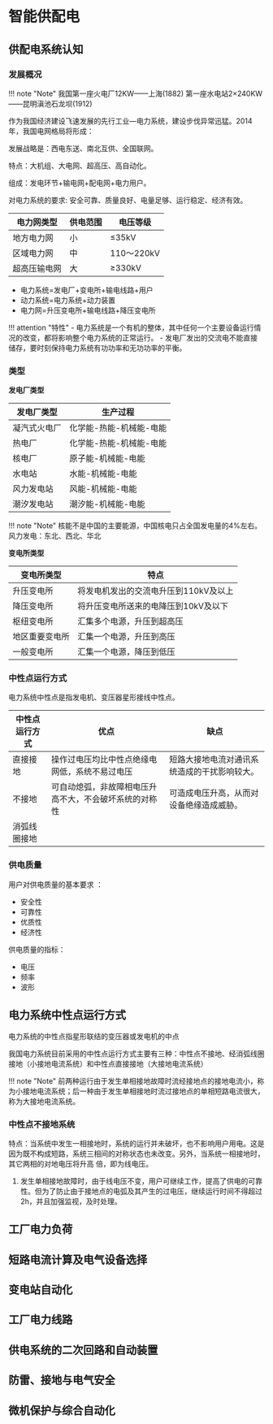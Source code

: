 # 智能供配电

## 供配电系统认知

###  发展概况

!!! note "Note"
    我国第一座火电厂12KW——上海(1882)
    第一座水电站2×240KW——昆明滇池石龙坝(1912)

作为我国经济建设飞速发展的先行工业—电力系统，建设步伐异常迅猛。2014年，我国电网格局将形成：

发展战略是：西电东送、南北互供、全国联网。

特点：大机组、大电网、超高压、高自动化。

组成：发电环节+输电网+配电网+电力用户。

对电力系统的要求:
安全可靠、质量良好、电量足够、运行稳定、经济有效。

| 电力网类型 | 供电范围 | 电压等级 |
|------------|----------|----------|
| 地方电力网 | 小 | ≤35kV |
| 区域电力网 | 中 | 110～220kV |
| 超高压输电网 | 大 | ≥330kV |

- 电力系统=发电厂+变电所+输电线路+用户 
- 动力系统=电力系统+动力装置 
- 电力网=升压变电所+输电线路+降压变电所

!!! attention "特性"
    - 电力系统是一个有机的整体，其中任何一个主要设备运行情况的改变，都将影响整个电力系统的正常运行。
    - 发电厂发出的交流电不能直接储存，要时刻保持电力系统有功功率和无功功率的平衡。


### 类型

**发电厂类型**

| 发电厂类型 | 生产过程 |
|------------|----------|
| 凝汽式火电厂 | 化学能-热能-机械能-电能 |
| 热电厂 | 化学能-热能-机械能-电能 |
| 核电厂 | 原子能-机械能-电能 |
| 水电站 | 水能-机械能-电能 |
| 风力发电站 | 风能-机械能-电能 |
| 潮汐发电站 | 潮汐能-机械能-电能 |

!!! note "Note"
    核能不是中国的主要能源，中国核电只占全国发电量的4%左右。
    风力发电：东北、西北、华北

**变电所类型**

| 变电所类型 | 特点 |
|------------|----------|
| 升压变电所 | 将发电机发出的交流电升压到110kV及以上 |
| 降压变电所 | 将升压变电所送来的电降压到10kV及以下 |
| 枢纽变电所 | 汇集多个电源，升压到超高压 |
| 地区重要变电所 | 汇集一个电源，升压到高压 |
| 一般变电所 | 汇集一个电源，降压到低压 |

### 中性点运行方式

电力系统中性点是指发电机、变压器星形接线中性点。

| 中性点运行方式 | 优点 | 缺点 |
|------------|----------|----------|
| 直接接地 | 操作过电压均比中性点绝缘电网低，系统不易过电压 | 短路大接地电流对通讯系统造成的干扰影响较大。 |
| 不接地 | 可自动熄弧，非故障相电压升高不大，不会破坏系统的对称性 | 可造成电压升高，从而对设备绝缘造成威胁。 |
| 消弧线圈接地 |  |  |

### 供电质量

用户对供电质量的基本要求 ：
- 安全性
- 可靠性
- 优质性
- 经济性

供电质量的指标：
- 电压
- 频率
- 波形


## 电力系统中性点运行方式

电力系统的中性点指星形联结的变压器或发电机的中点

我国电力系统目前采用的中性点运行方式主要有三种：中性点不接地、经消弧线圈接地（小接地电流系统）和中性点直接接地（大接地电流系统）

!!! note "Note"
    前两种运行由于发生单相接地故障时流经接地点的接地电流小，称为小接地电流系统；后一种由于发生单相接地时流过接地点的单相短路电流很大，称为大接地电流系统。 

### 中性点不接地系统

特点：当系统中发生一相接地时，系统的运行并未破坏，也不影响用户用电。这是因为既不构成短路，系统三相间的对称状态也未改变。另外，当系统一相接地时，其它两相的对地电压将升高      倍，即为线电压。

1) 发生单相接地故障时，由于线电压不变，用户可继续工作，提高了供电的可靠性。但为了防止由于接地点的电弧及其产生的过电压，继续运行时间不得超过2h，并且加强监视，及时处理。



## 工厂电力负荷

## 短路电流计算及电气设备选择

## 变电站自动化

## 工厂电力线路

## 供电系统的二次回路和自动装置

## 防雷、接地与电气安全

## 微机保护与综合自动化
